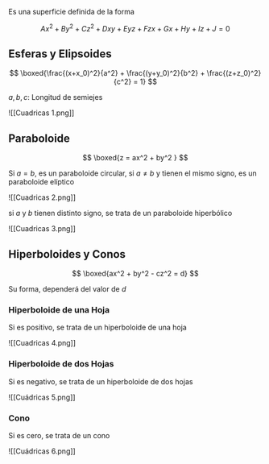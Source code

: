 Es una superficie definida de la forma

$$
Ax^2 + By^2 + Cz^2 + Dxy + Eyz + Fzx + Gx + Hy + Iz + J = 0
$$

## Esferas y Elipsoides

$$
\boxed{\frac{(x+x_0)^2}{a^2} + \frac{(y+y_0)^2}{b^2} + \frac{(z+z_0)^2}{c^2} = 1}
$$

$a, b, c$: Longitud de semiejes

![[Cuadricas 1.png]]

## Paraboloide

$$
\boxed{z = ax^2 + by^2 }
$$

Si $a = b$, es un paraboloide circular, si $a ≠ b$ y tienen el mismo signo, es un paraboloide elíptico

![[Cuadricas 2.png]]

si $a$ y $b$ tienen distinto signo, se trata de un paraboloide hiperbólico

![[Cuadricas 3.png]]

## Hiperboloides y Conos

$$
\boxed{ax^2 + by^2 - cz^2 = d}
$$

Su forma, dependerá del valor de $d$

### Hiperboloide de una Hoja

Si es positivo, se trata de un hiperboloide de una hoja

![[Cuadricas 4.png]]

### Hiperboloide de dos Hojas

Si es negativo, se trata de un hiperboloide de dos hojas

![[Cuádricas 5.png]]

### Cono

Si es cero, se trata de un cono

![[Cuádricas 6.png]]
